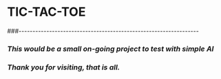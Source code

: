 # TIC-TAC-TOE
###-----------------------------------------------------------------
### *This would be a small on-going project to test with simple AI*
### ***Thank you for visiting, that is all.***
